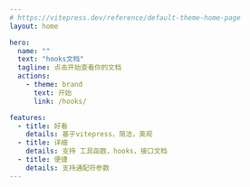 ```yaml
---
# https://vitepress.dev/reference/default-theme-home-page
layout: home

hero:
  name: ""
  text: "hooks文档"
  tagline: 点击开始查看你的文档
  actions:
    - theme: brand
      text: 开始
      link: /hooks/

features:
  - title: 好看
    details: 基于vitepress，简洁，美观
  - title: 详细
    details: 支持 工具函数，hooks，接口文档
  - title: 便捷
    details: 支持通配符参数
---
```


